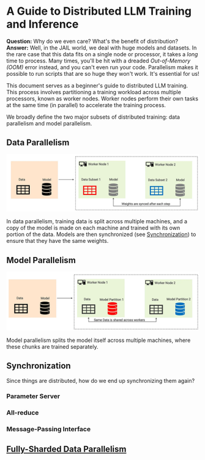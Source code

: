 # A Guide to Distributed LLM Training and Inference

**Question:** Why do we even care? What's the benefit of distribution? 
**Answer:** Well, in the JAIL world, we deal with huge models and datasets. In the rare case that this data fits on a single node or processor, it takes a *long* time to process. Many times, you'll be hit with a dreaded *Out-of-Memory (OOM)* error instead, and you can't even run your code. Parallelism makes it possible to run scripts that are so huge they won't work. It's essential for us!

This document serves as a beginner's guide to distributed LLM training. This process involves partitioning a training workload across multiple processors, known as worker nodes. Worker nodes perform their own tasks at the same time (in parallel) to accelerate the training process.

We broadly define the two major subsets of distributed training: data parallelism and model parallelism.

## Data Parallelism

![data parallelism](images/dataparallelism.webp "Data Parallelism")

In data parallelism, training data is split across multiple machines, and a copy of the model is made on each machine and trained with its own portion of the data. Models are then synchronized (see [Synchronization](#synchronization)) to ensure that they have the same weights.

## Model Parallelism

![model parallelism](images/modelparallelism.webp "Model Parallelism")

Model parallelism splits the model itself across multiple machines, where these chunks are trained separately. 

## Synchronization
Since things are distributed, how do we end up synchronizing them again?

### Parameter Server

### All-reduce

### Message-Passing Interface



## [Fully-Sharded Data Parallelism](https://engineering.fb.com/2021/07/15/open-source/fsdp/)